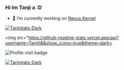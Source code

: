 ### Hi Im Tanji a :D

- 🔧 I’m currently working on [Nexus Kernel](https://github.com/projects-nexus)

[![Tanjistats-Dark](https://github-readme-stats.vercel.app/api?username=anuraghazra&show_icons=true&theme=dark#gh-dark-mode-only)](https://github.com/TanjiIi/github-readme-stats#gh-dark-mode-only)


<img src="https://github-readme-stats.vercel.app/api?username=TanjiIi&&show_icons=true&theme=dark>

![Profile visit badge](https://komarev.com/ghpvc/?username=TanjiIi&label=PROFILE+VIEWS&color=red&style=square)


[![Tanjistats-Dark](https://github-readme-stats.vercel.app/api?username=anuraghazra&show_icons=true&theme=dark#gh-dark-mode-only)](https://github.com/TanjiIi/github-readme-stats#gh-dark-mode-only)
